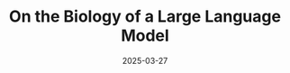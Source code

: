 ---
title: "On the Biology of a Large Language Model"
authors: ["Jack Lindsey", "Wes Gurnee", "Emmanuel Ameisen", "Brian Chen", "Adam Pearce", "Nicholas L. Turner", "Craig Citro", "David Abrahams", "Shan Carter", "Basil Hosmer", "Jonathan Marcus", "Michael Sklar", "Adly Templeton", "Trenton Bricken", "Callum McDougall", "Hoagy Cunningham", "Thomas Henighan", "Adam Jermyn", "Andy Jones", "Andrew Persic", "Zhenyi Qi", "T. Ben Thompson", "Sam Zimmerman", "Kelley Rivoire", "Thomas Conerly", "Chris Olah", "Joshua Batson"]
date: "2025-03-27"
url: "https://transformer-circuits.pub/2025/attribution-graphs/biology.html"
---